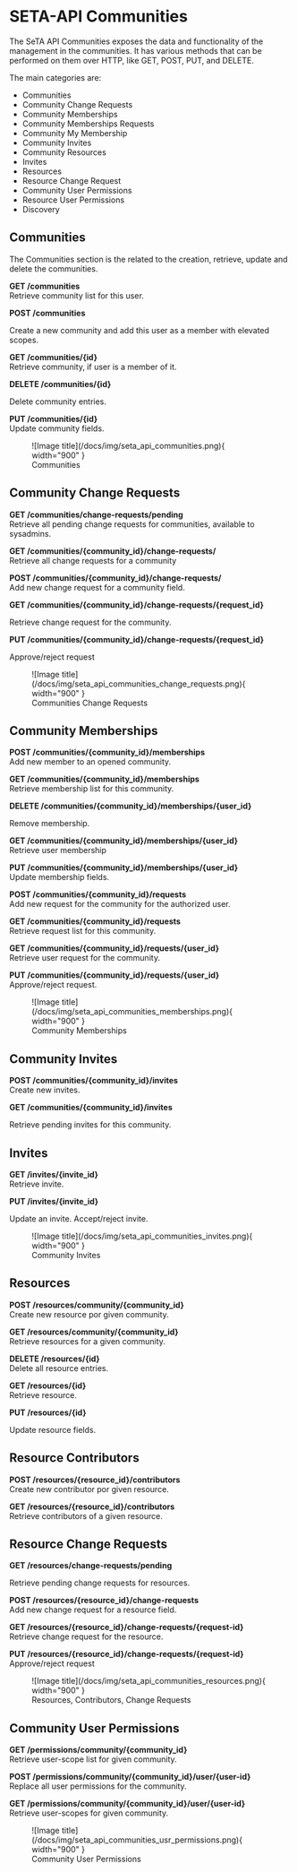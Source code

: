 # SETA-API Communities

The SeTA API Communities exposes the data and functionality of the management in the communities. It has various methods that can be performed on them over HTTP, like GET, POST, PUT, and DELETE. 

The main categories are:    
- Communities    
- Community Change Requests     
- Community Memberships      
- Community Memberships Requests      
- Community My Membership      
- Community Invites       
- Community Resources      
- Invites   
- Resources     
- Resource Change Request      
- Community User Permissions     
- Resource User Permissions     
- Discovery     

        

 
## Communities

The Communities section is the related to the creation, retrieve, update and delete the communities.                   



**GET /communities**     
Retrieve community list for this user.    



**POST /communities**   

Create a new community and add this user as a member with elevated scopes.    


**GET /communities/{id}**      
Retrieve community, if user is a member of it.    



**DELETE /communities/{id}**      

Delete community entries.     

**PUT /communities/{id}**     
Update community fields.


<figure markdown>
![Image title](/docs/img/seta_api_communities.png){ width="900" }
<figcaption>Communities</figcaption>
</figure>

## Community Change Requests

**GET /communities/change-requests/pending**     
Retrieve all pending change requests for communities, available to sysadmins.    


**GET /communities/{community_id}/change-requests/**      
Retrieve all change requests for a community


**POST /communities/{community_id}/change-requests/**      
Add new change request for a community field.    


**GET /communities/{community_id}/change-requests/{request_id}**      

Retrieve change request for the community.     



**PUT /communities/{community_id}/change-requests/{request_id}**     

Approve/reject request  


<figure markdown>
![Image title](/docs/img/seta_api_communities_change_requests.png){ width="900" }
<figcaption> Communities Change Requests</figcaption>
</figure>

## Community Memberships

**POST  /communities/{community_id}/memberships**    
Add new member to an opened community.    
<!--

<figure markdown>
![Image title](/docs/img/post_communities_community_id_memberships.png){ width="900" }
<figcaption>POST /communities{community_id} memberships</figcaption>
</figure>
 -->

**GET /communities/{community_id}/memberships**    
Retrieve membership list for this community.


**DELETE /communities/{community_id}/memberships/{user_id}**     

Remove membership.


**GET /communities/{community_id}/memberships/{user_id}**    
Retrieve user membership


**PUT /communities/{community_id}/memberships/{user_id}**     
Update membership fields.


**POST  /communities/{community_id}/requests**    
Add new request for the community for the authorized user.    


**GET /communities/{community_id}/requests**      
Retrieve request list for this community.



**GET /communities/{community_id}/requests/{user_id}**      
Retrieve user request for the community.


**PUT /communities/{community_id}/requests/{user_id}**      
Approve/reject request.

<figure markdown>
![Image title](/docs/img/seta_api_communities_memberships.png){ width="900" }
<figcaption> Community Memberships</figcaption>
</figure>

## Community Invites

**POST  /communities/{community_id}/invites**    
Create new invites.    

**GET /communities/{community_id}/invites**       

Retrieve pending invites for this community.



## Invites

**GET /invites/{invite_id}**      
Retrieve invite.    

**PUT /invites/{invite_id}**       

Update an invite. Accept/reject invite.     

<figure markdown>
![Image title](/docs/img/seta_api_communities_invites.png){ width="900" }
<figcaption> Community Invites</figcaption>
</figure>


## Resources
**POST  /resources/community/{community_id}**    
Create new resource por given community.    


**GET  /resources/community/{community_id}**    
Retrieve resources for a given community.  


**DELETE  /resources/{id}**    
Delete all resource entries.  

**GET /resources/{id}**   
Retrieve resource.

**PUT /resources/{id}**      

Update resource fields.

## Resource Contributors

**POST  /resources/{resource_id}/contributors**    
Create new contributor por given resource.    


**GET /resources/{resource_id}/contributors**      
Retrieve contributors of a given resource.

## Resource Change Requests

**GET /resources/change-requests/pending**      

Retrieve pending change requests for resources.

**POST  /resources/{resource_id}/change-requests**    
Add new change request for a resource field.   


**GET  /resources/{resource_id}/change-requests/{request-id}**    
Retrieve change request for the resource. 



**PUT  /resources/{resource_id}/change-requests/{request-id}**    
Approve/reject request

<figure markdown>
![Image title](/docs/img/seta_api_communities_resources.png){ width="900" }
<figcaption>Resources, Contributors, Change Requests</figcaption>
</figure>

## Community User Permissions

**GET  /permissions/community/{community_id}**    
Retrieve user-scope list for given community. 

**POST  /permissions/community/{community_id}/user/{user-id}**    
Replace all user permissions for the community. 

**GET  /permissions/community/{community_id}/user/{user-id}**    
Retrieve user-scopes for given community. 

<figure markdown>
![Image title](/docs/img/seta_api_communities_usr_permissions.png){ width="900" }
<figcaption>Community User Permissions</figcaption>
</figure>

